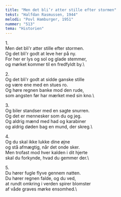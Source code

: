 ```yaml
---
title: "Men det bli’r atter stille efter stormen"
tekst: "Halfdan Rasmussen, 1944"
melodi: "Povl Hamburger, 1951"
nummer: "513"
tema: "Historien"
---
```

1\.\
Men det bli'r atter stille efter stormen.\
Og det bli'r godt at leve her på ny.\
For her er lys og sol og glade stemmer,\
og mørket kommer til en fredfyldt by.\

2\.\
Og det bli'r godt at sidde ganske stille\
og være ene med en stues ro.\
Og høre regnen banke mod den rude,\
som angsten før har mærket med sin kno.\

3\.\
Og biler standser med en sagte snurren.\
Og det er mennesker som du og jeg.\
Og aldrig mænd med had og karabiner\
og aldrig døden bag en mund, der skreg.\

4\.\
Og du skal ikke lukke dine øjne\
og stå afmægtig, når det onde sker.\
Men trofast mod hver kalden i dit hjerte\
skal du forkynde, hvad du gemmer der.\

5\.\
Du hører fugle flyve gennem natten.\
Du hører regnen falde, og du ved,\
at rundt omkring i verden spirer blomster\
af våde graves mørke ensomhed.\
